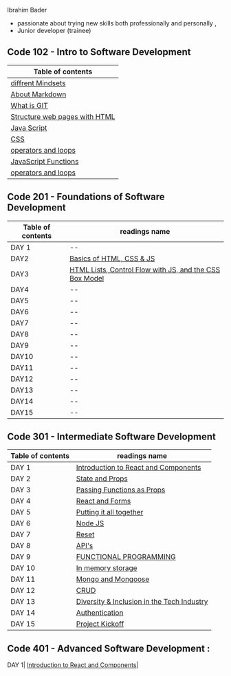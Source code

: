 Ibrahim Bader 
- passionate about trying new skills both professionally and personally ,
- Junior developer (trainee)



## Code 102 - Intro to Software Development

Table of contents |
------------ | 
[diffrent Mindsets](mindset) |
[About Markdown](markdown) |
[What is GIT](git) |
[Structure web pages with HTML](htmlread)|
[Java Script](jscrip)|
[CSS](csslanguage)|
[operators and loops](loops)|
[ JavaScript Functions](projava) |
[operators and loops](loops)|

## Code 201 - Foundations of Software Development 
Table of contents |readings name |
------------ | ------------ |
DAY 1| --|
DAY2| [Basics of HTML, CSS & JS](class-02)|
DAY3| [HTML Lists, Control Flow with JS, and the CSS Box Model](boxes)|
DAY4| --|
DAY5| --|
DAY6| --|
DAY7| --|
DAY8| --|
DAY9| --|
DAY10| --|
DAY11| --|
DAY12| --|
DAY13| --|
DAY14| --|
DAY15| --|

## Code 301 - Intermediate Software Development
Table of contents |readings name |
------------ | ------------ |
DAY 1| [Introduction to React and Components](react)|
DAY 2| [State and Props](state)|
DAY 3| [Passing Functions as Props](class3)|
DAY 4| [React and Forms](class4)|
DAY 5| [Putting it all together](class5)|
DAY 6| [Node JS](class6)|
DAY 7| [Reset](class07)|
DAY 8| [API's](class8)|
DAY 9| [FUNCTIONAL PROGRAMMING](class9)|
DAY 10| [In memory storage](class10)|
DAY 11| [Mongo and Mongoose](class11)|
DAY 12| [CRUD](class12)|
DAY 13| [Diversity & Inclusion in the Tech Industry](boxes)|
DAY 14| [Authentication](jscrip)|
DAY 15| [Project Kickoff](git)|

## Code 401 - Advanced Software Development : 

DAY 1| [Introduction to React and Components](react)|



